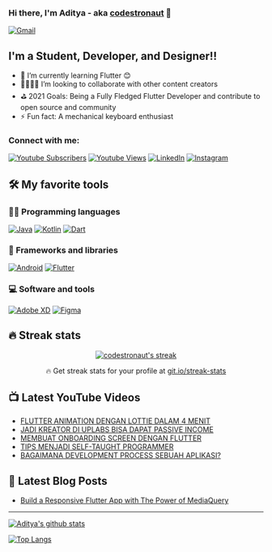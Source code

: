 ### Hi there, I'm Aditya - aka [codestronaut][website] 👋

[<img alt="Gmail" src="https://img.shields.io/badge/hello.adityarohman@gmail.com-D14836?style=for-the-badge&logo=gmail&logoColor=white" />][email]

## I'm a Student, Developer, and Designer!!

- 🌱 I’m currently learning Flutter 😊
- 👨‍💻👩‍💻 I’m looking to collaborate with other content creators
- ⛳️ 2021 Goals: Being a Fully Fledged Flutter Developer and contribute to open source and community
- ⚡ Fun fact: A mechanical keyboard enthusiast


### Connect with me:
[<img alt="Youtube Subscribers" src="https://img.shields.io/youtube/channel/subscribers/UCkneuRboNnrK25dEDwIVPAw?label=Subscribers%20&logo=Youtube&style=flat-square"/>][youtube]
[<img alt="Youtube Views" src="https://img.shields.io/youtube/channel/views/UCkneuRboNnrK25dEDwIVPAw?label=Views%20&logo=Youtube&style=flat-square"/>][youtube]
[<img alt="LinkedIn" src="https://img.shields.io/badge/aditya rohman%20-%230077B5.svg?&style=flat-square&logo=linkedin&logoColor=white"/>][linkedin]
[<img alt="Instagram" src="https://img.shields.io/badge/adityaa.r__%20-%23E4405F.svg?&style=flat-square&logo=Instagram&logoColor=white"/>][instagram]

## 🛠️ My favorite tools

### 👨‍💻 Programming languages

[<img alt="Java" src="https://img.shields.io/badge/java-FFFFFF.svg?&style=for-the-badge&logo=java&logoColor=FC7565"/>][java]
[<img alt="Kotlin" src="https://img.shields.io/badge/kotlin-FFFFFF.svg?&style=for-the-badge&logo=kotlin&logoColor=F2A7BA"/>][kotlin]
[<img alt="Dart" src="https://img.shields.io/badge/dart-FFFFFF.svg?&style=for-the-badge&logo=dart&logoColor=085B9A"/>][dart]

### 🧰 Frameworks and libraries

[<img alt="Android" src="https://img.shields.io/badge/android-FFFFFF.svg?style=for-the-badge&logo=android&logoColor=46E7B7" />][android]
[<img alt="Flutter" src="https://img.shields.io/badge/flutter-FFFFFF.svg?&style=for-the-badge&logo=Flutter&logoColor=49D2FB" />][flutter]

### 💻 Software and tools

[<img alt="Adobe XD" src="https://img.shields.io/badge/adobe-FFFFFF.svg?&style=for-the-badge&logo=adobe%20xd&logoColor=AF21AA"/>][adobexd]
[<img alt="Figma" src="https://img.shields.io/badge/figma-FFFFFF.svg?&style=for-the-badge&logo=figma&logoColor=263A58"/>][figma]

## 🔥 Streak stats

<!-- GitHub Readme Streak Stats - https://github.com/DenverCoder1/github-readme-streak-stats -->
<p align="center">
  <a href="https://github.com/DenverCoder1/github-readme-streak-stats">
    <img title="🔥 Get streak stats for your profile at git.io/streak-stats" alt="codestronaut's streak" src="https://github-readme-streak-stats.herokuapp.com/?user=codestronaut&theme=monokai-metallian&hide_border=true"/>
  </a>
  <p align="center">🔥 Get streak stats for your profile at <a href="https://git.io/streak-stats">git.io/streak-stats</a></p>
</p>

## 📺 Latest YouTube Videos

<!-- YOUTUBE:START -->
- [FLUTTER ANIMATION DENGAN LOTTIE DALAM 4 MENIT](https://www.youtube.com/watch?v=UXastl8wNW4)
- [JADI KREATOR DI UPLABS BISA DAPAT PASSIVE INCOME](https://www.youtube.com/watch?v=gTNblAf15E0)
- [MEMBUAT ONBOARDING SCREEN DENGAN FLUTTER](https://www.youtube.com/watch?v=0G1i1Xb4L2E)
- [TIPS MENJADI SELF-TAUGHT PROGRAMMER](https://www.youtube.com/watch?v=PcdBe0IPpQg)
- [BAGAIMANA DEVELOPMENT PROCESS SEBUAH APLIKASI?](https://www.youtube.com/watch?v=yzwWRteUfaM)
<!-- YOUTUBE:END -->

## 📒 Latest Blog Posts

<!-- BLOG-POST-LIST:START -->
- [Build a Responsive Flutter App with The Power of MediaQuery](https://nightlydev.medium.com/build-a-responsive-flutter-app-with-the-power-of-mediaquery-5188c3fca9c4?source=rss-8f67b6db7256------2)
<!-- BLOG-POST-LIST:END -->

---

[![Aditya's github stats](https://github-readme-stats.vercel.app/api?username=codestronaut&show_icons=true&theme=blueberry)](https://github.com/anuraghazra/github-readme-stats)

[![Top Langs](https://github-readme-stats.vercel.app/api/top-langs/?username=codestronaut&layout=compact&theme=blueberry)](https://github.com/anuraghazra/github-readme-stats)

[website]: https://codestronaut.github.io
[twitter]: https://twitter.com/codestronaut1
[youtube]: https://www.youtube.com/channel/UCkneuRboNnrK25dEDwIVPAw
[instagram]: https://www.instagram.com/adityaa.r__
[linkedin]: https://www.linkedin.com/in/aditya-rohman-198299186
[tipsplaylist]: https://www.youtube.com/playlist?list=PL7fkRVRcqd3mwovrYCSQQtBY0hhjGadGx
[codewarsplaylist]: https://www.youtube.com/playlist?list=PL7fkRVRcqd3lN-9RmNUyikC5MSm0rlE86
[android]: https://developer.android.com
[adobexd]: https://www.adobe.com/products/xd.html
[figma]: https://www.figma.com
[dart]: https://dart.dev
[flutter]: https://flutter.dev
[kotlin]: https://kotlinlang.org
[java]: https://www.oracle.com/java/technologies/javase-downloads.html
[email]: mailto:hello.adityarohman@gmail.com
